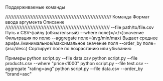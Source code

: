 Поддерживаемые команды

///////////////////////////////////////////////////////////////////
Команда         Формат ввода аргумента           Описание
//////////////////////////////////////////////////////////////////
--file	        path/to/file.csv	        Путь к CSV-файлу (обязательный)
--where 	    поле(=/>/<)значение         Фильтрация по полю
--aggregate	    поле=(avg/min/max)       	Выдает среднее арифм./минимальное/максимальное значение поля
--order_by      поле=(asc/desc)             Сортирует поле по возрастанию или убыванию



Примеры
python script.py --file data.csv
python script.py --file products.csv --where "price<1000"
python script.py --file test.csv --aggregate "rating=avg"
python script.py --file data.csv --order_by "brand=asc"


